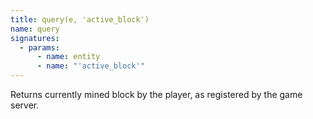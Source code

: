 ```yaml
---
title: query(e, 'active_block')
name: query
signatures:
  - params:
      - name: entity
      - name: "'active_block'"
---
```


Returns currently mined block by the player, as registered by the game server.
